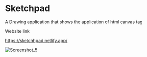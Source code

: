 # Sketchpad
A Drawing application that shows the application of html canvas tag

Website link

https://sketchhpad.netlify.app/


![Screenshot_5](https://user-images.githubusercontent.com/117892673/201513762-3eb8d5c7-e3fb-43fd-b004-5636dd61574f.png)

